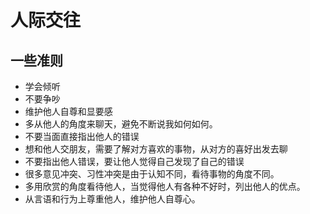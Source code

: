 # 人际交往

## 一些准则

* 学会倾听
* 不要争吵
* 维护他人自尊和显要感
* 多从他人的角度来聊天，避免不断说我如何如何。
* 不要当面直接指出他人的错误
* 想和他人交朋友，需要了解对方喜欢的事物，从对方的喜好出发去聊
* 不要指出他人错误，要让他人觉得自己发现了自己的错误
* 很多意见冲突、习性冲突是由于认知不同，看待事物的角度不同。
* 多用欣赏的角度看待他人，当觉得他人有各种不好时，列出他人的优点。
* 从言语和行为上尊重他人，维护他人自尊心。